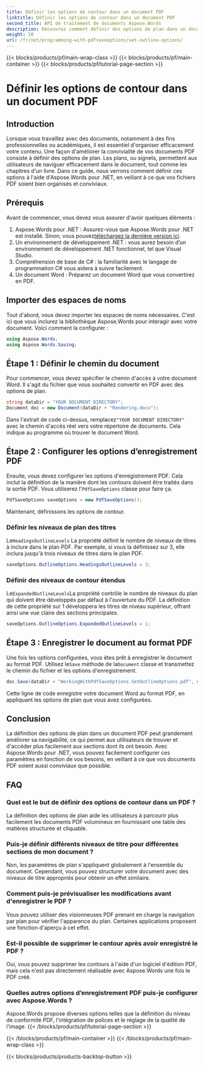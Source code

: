 ```yaml
---
title: Définir les options de contour dans un document PDF
linktitle: Définir les options de contour dans un document PDF
second_title: API de traitement de documents Aspose.Words
description: Découvrez comment définir des options de plan dans un document PDF à l'aide d'Aspose.Words pour .NET. Améliorez la navigation dans les PDF en configurant les niveaux de titre et les plans développés.
weight: 10
url: /fr/net/programming-with-pdfsaveoptions/set-outline-options/
---
```


{{< blocks/products/pf/main-wrap-class >}}
{{< blocks/products/pf/main-container >}}
{{< blocks/products/pf/tutorial-page-section >}}

# Définir les options de contour dans un document PDF

## Introduction

Lorsque vous travaillez avec des documents, notamment à des fins professionnelles ou académiques, il est essentiel d'organiser efficacement votre contenu. Une façon d'améliorer la convivialité de vos documents PDF consiste à définir des options de plan. Les plans, ou signets, permettent aux utilisateurs de naviguer efficacement dans le document, tout comme les chapitres d'un livre. Dans ce guide, nous verrons comment définir ces options à l'aide d'Aspose.Words pour .NET, en veillant à ce que vos fichiers PDF soient bien organisés et conviviaux.

## Prérequis

Avant de commencer, vous devez vous assurer d'avoir quelques éléments :

1.  Aspose.Words pour .NET : Assurez-vous que Aspose.Words pour .NET est installé. Sinon, vous pouvez[téléchargez la dernière version ici](https://releases.aspose.com/words/net/).
2. Un environnement de développement .NET : vous aurez besoin d’un environnement de développement .NET fonctionnel, tel que Visual Studio.
3. Compréhension de base de C# : la familiarité avec le langage de programmation C# vous aidera à suivre facilement.
4. Un document Word : Préparez un document Word que vous convertirez en PDF.

## Importer des espaces de noms

Tout d'abord, vous devez importer les espaces de noms nécessaires. C'est ici que vous inclurez la bibliothèque Aspose.Words pour interagir avec votre document. Voici comment la configurer :

```csharp
using Aspose.Words;
using Aspose.Words.Saving;
```

## Étape 1 : Définir le chemin du document

Pour commencer, vous devez spécifier le chemin d'accès à votre document Word. Il s'agit du fichier que vous souhaitez convertir en PDF avec des options de plan. 

```csharp
string dataDir = "YOUR DOCUMENT DIRECTORY";
Document doc = new Document(dataDir + "Rendering.docx");
```

 Dans l'extrait de code ci-dessus, remplacez`"YOUR DOCUMENT DIRECTORY"` avec le chemin d'accès réel vers votre répertoire de documents. Cela indique au programme où trouver le document Word.

## Étape 2 : Configurer les options d’enregistrement PDF

 Ensuite, vous devez configurer les options d'enregistrement PDF. Cela inclut la définition de la manière dont les contours doivent être traités dans la sortie PDF. Vous utiliserez l'`PdfSaveOptions` classe pour faire ça.

```csharp
PdfSaveOptions saveOptions = new PdfSaveOptions();
```

Maintenant, définissons les options de contour. 

### Définir les niveaux de plan des titres

 Le`HeadingsOutlineLevels` La propriété définit le nombre de niveaux de titres à inclure dans le plan PDF. Par exemple, si vous la définissez sur 3, elle inclura jusqu'à trois niveaux de titres dans le plan PDF.

```csharp
saveOptions.OutlineOptions.HeadingsOutlineLevels = 3;
```

### Définir des niveaux de contour étendus

 Le`ExpandedOutlineLevels`La propriété contrôle le nombre de niveaux du plan qui doivent être développés par défaut à l'ouverture du PDF. La définition de cette propriété sur 1 développera les titres de niveau supérieur, offrant ainsi une vue claire des sections principales.

```csharp
saveOptions.OutlineOptions.ExpandedOutlineLevels = 1;
```

## Étape 3 : Enregistrer le document au format PDF

 Une fois les options configurées, vous êtes prêt à enregistrer le document au format PDF. Utilisez le`Save` méthode de la`Document` classe et transmettez le chemin du fichier et les options d'enregistrement.

```csharp
doc.Save(dataDir + "WorkingWithPdfSaveOptions.SetOutlineOptions.pdf", saveOptions);
```

Cette ligne de code enregistre votre document Word au format PDF, en appliquant les options de plan que vous avez configurées. 

## Conclusion

La définition des options de plan dans un document PDF peut grandement améliorer sa navigabilité, ce qui permet aux utilisateurs de trouver et d'accéder plus facilement aux sections dont ils ont besoin. Avec Aspose.Words pour .NET, vous pouvez facilement configurer ces paramètres en fonction de vos besoins, en veillant à ce que vos documents PDF soient aussi conviviaux que possible.

## FAQ

### Quel est le but de définir des options de contour dans un PDF ?

La définition des options de plan aide les utilisateurs à parcourir plus facilement les documents PDF volumineux en fournissant une table des matières structurée et cliquable.

### Puis-je définir différents niveaux de titre pour différentes sections de mon document ?

Non, les paramètres de plan s'appliquent globalement à l'ensemble du document. Cependant, vous pouvez structurer votre document avec des niveaux de titre appropriés pour obtenir un effet similaire.

### Comment puis-je prévisualiser les modifications avant d'enregistrer le PDF ?

Vous pouvez utiliser des visionneuses PDF prenant en charge la navigation par plan pour vérifier l'apparence du plan. Certaines applications proposent une fonction d'aperçu à cet effet.

### Est-il possible de supprimer le contour après avoir enregistré le PDF ?

Oui, vous pouvez supprimer les contours à l'aide d'un logiciel d'édition PDF, mais cela n'est pas directement réalisable avec Aspose.Words une fois le PDF créé.

### Quelles autres options d’enregistrement PDF puis-je configurer avec Aspose.Words ?

Aspose.Words propose diverses options telles que la définition du niveau de conformité PDF, l'intégration de polices et le réglage de la qualité de l'image.
{{< /blocks/products/pf/tutorial-page-section >}}

{{< /blocks/products/pf/main-container >}}
{{< /blocks/products/pf/main-wrap-class >}}

{{< blocks/products/products-backtop-button >}}
